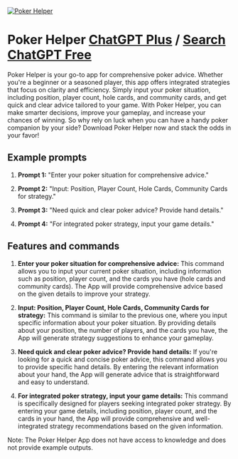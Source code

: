 
[![Poker Helper](https://files.oaiusercontent.com/file-M9ptgm3Zjx9I9xdBpbr6Ow5Q?se=2123-10-17T16%3A18%3A58Z&sp=r&sv=2021-08-06&sr=b&rscc=max-age%3D31536000%2C%20immutable&rscd=attachment%3B%20filename%3D5c8ea4f2-88a2-4f7a-96ba-d9f00b1a8232.png&sig=OhHXk6u/7%2BIZc3s0r2HUA7h3kqKtMqNzOQjASNRxxm0%3D)](https://chat.openai.com/g/g-gWywnhDWj-poker-helper)

# Poker Helper [ChatGPT Plus](https://chat.openai.com/g/g-gWywnhDWj-poker-helper) / [Search ChatGPT Free](https://gptcall.net/index.html#/?search=Poker%20Helper)

Poker Helper is your go-to app for comprehensive poker advice. Whether you're a beginner or a seasoned player, this app offers integrated strategies that focus on clarity and efficiency. Simply input your poker situation, including position, player count, hole cards, and community cards, and get quick and clear advice tailored to your game. With Poker Helper, you can make smarter decisions, improve your gameplay, and increase your chances of winning. So why rely on luck when you can have a handy poker companion by your side? Download Poker Helper now and stack the odds in your favor!

## Example prompts

1. **Prompt 1:** "Enter your poker situation for comprehensive advice."

2. **Prompt 2:** "Input: Position, Player Count, Hole Cards, Community Cards for strategy."

3. **Prompt 3:** "Need quick and clear poker advice? Provide hand details."

4. **Prompt 4:** "For integrated poker strategy, input your game details."

## Features and commands

1. **Enter your poker situation for comprehensive advice:** This command allows you to input your current poker situation, including information such as position, player count, and the cards you have (hole cards and community cards). The App will provide comprehensive advice based on the given details to improve your strategy.

2. **Input: Position, Player Count, Hole Cards, Community Cards for strategy:** This command is similar to the previous one, where you input specific information about your poker situation. By providing details about your position, the number of players, and the cards you have, the App will generate strategy suggestions to enhance your gameplay.

3. **Need quick and clear poker advice? Provide hand details:** If you're looking for a quick and concise poker advice, this command allows you to provide specific hand details. By entering the relevant information about your hand, the App will generate advice that is straightforward and easy to understand.

4. **For integrated poker strategy, input your game details:** This command is specifically designed for players seeking integrated poker strategy. By entering your game details, including position, player count, and the cards in your hand, the App will provide comprehensive and well-integrated strategy recommendations based on the given information.

Note: The Poker Helper App does not have access to knowledge and does not provide example outputs.


